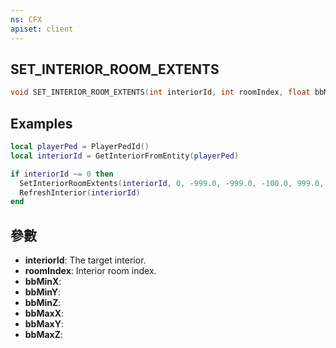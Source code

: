 ```yaml
---
ns: CFX
apiset: client
---
```

## SET_INTERIOR_ROOM_EXTENTS

```c
void SET_INTERIOR_ROOM_EXTENTS(int interiorId, int roomIndex, float bbMinX, float bbMinY, float bbMinZ, float bbMaxX, float bbMaxY, float bbMaxZ);
```

## Examples

```lua
local playerPed = PlayerPedId()
local interiorId = GetInteriorFromEntity(playerPed)

if interiorId ~= 0 then
  SetInteriorRoomExtents(interiorId, 0, -999.0, -999.0, -100.0, 999.0, 999.0, 100.0) -- 0 is a limbo usually
  RefreshInterior(interiorId)
end
```

## 參數
* **interiorId**: The target interior.
* **roomIndex**: Interior room index.
* **bbMinX**:
* **bbMinY**:
* **bbMinZ**:
* **bbMaxX**:
* **bbMaxY**:
* **bbMaxZ**:
